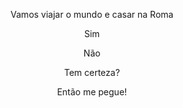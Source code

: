 <!DOCTYPE html>
<html>
<head>
<style>
  .container {
    text-align: center;
  }

  .title {
    font-size: 24px;
    margin-top: 20px;
  }

  .box {
    border: 2px solid #000;
    padding: 10px;
    text-align: center;
    width: 300px;
    margin: 10px;
    cursor: pointer;
    position: absolute;
  }

  .hidden {
    display: none;
  }

  #sim {
    top: 100px;
    left: 50px;
  }

  #nao {
    top: 200px;
    left: 50px;
  }

  #mensagem2 {
    top: 200px;
    left: 50px;
  }

  #mensagem3 {
    top: 200px;
    left: 50px;
  }
</style>
</head>
<body>
  <div class="container">
    <p class="title">Vamos viajar o mundo e casar na Roma</p>
    <div class="box" id="sim" onclick="redirecionar()">
      <p>Sim</p>
    </div>
    <div class="box" id="nao" onclick="mostrarMensagem()">
      <p>Não</p>
    </div>
    <div class="box hidden" id="mensagem2" onclick="mostrarMensagem3()">
      <p>Tem certeza?</p>
    </div>
    <div class="box hidden" id="mensagem3" onclick="escaparCaixa()">
      <p>Então me pegue!</p>
    </div>
  </div>

  <script>
    var contadorCliques = 0;

    function redirecionar() {
      window.location.href = "https://i.pinimg.com/originals/25/6a/31/256a319f34cfc8afa1ff27e181b27a0d.gif";
    }

    function mostrarMensagem() {
      var naoCaixa = document.getElementById('nao');
      var mensagem2Caixa = document.getElementById('mensagem2');

      naoCaixa.style.display = 'none';
      mensagem2Caixa.style.display = 'block';
      contadorCliques++;
      
      if (contadorCliques === 2) {
        mensagem2Caixa.innerHTML = "Tente me pegar";
      }
    }

    function mostrarMensagem3() {
      var caixa = document.getElementById('mensagem2');
      var maxX = window.innerWidth - caixa.clientWidth;
      var maxY = window.innerHeight - caixa.clientHeight;
      var newX = Math.random() * maxX;
      var newY = Math.random() * maxY;

      caixa.style.left = newX + 'px';
      caixa.style.top = newY + 'px';
      caixa.style.display = 'block';
    }

    function escaparCaixa() {
      var caixa = document.getElementById('mensagem3');
      var maxX = window.innerWidth - caixa.clientWidth;
      var maxY = window.innerHeight - caixa.clientHeight;
      var newX = Math.random() * maxX;
      var newY = Math.random() * maxY;

      caixa.style.left = newX + 'px';
      caixa.style.top = newY + 'px';
    }
  </script>
</body>
</html>
